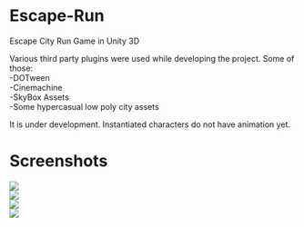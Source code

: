 # Escape-Run
Escape City Run Game in Unity 3D

Various third party plugins were used while developing the project. Some of those: <br />
-DOTween <br />
-Cinemachine <br />
-SkyBox Assets <br />
-Some hypercasual low poly city assets <br />

It is under development. Instantiated characters do not have animation yet.

# Screenshots
![](https://github.com/ksensazli/Escape-Run/blob/master/Screenshots/ss%20(2).jpg) <br />
![](https://github.com/ksensazli/Escape-Run/blob/master/Screenshots/ss%20(3).jpg) <br />
![](https://github.com/ksensazli/Escape-Run/blob/master/Screenshots/ss%20(1).jpg) <br />
![](https://github.com/ksensazli/Escape-Run/blob/master/Screenshots/ss%20(4).jpg)
